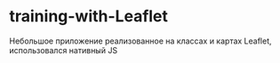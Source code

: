 # training-with-Leaflet
Небольшое приложение реализованное на классах и картах Leaflet, использовался нативный JS
